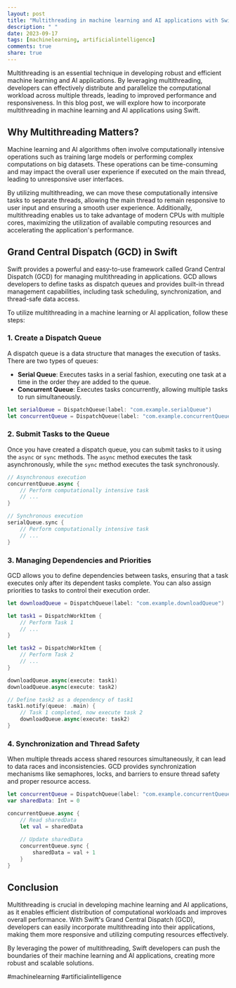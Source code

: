 ```yaml
---
layout: post
title: "Multithreading in machine learning and AI applications with Swift"
description: " "
date: 2023-09-17
tags: [machinelearning, artificialintelligence]
comments: true
share: true
---
```


Multithreading is an essential technique in developing robust and efficient machine learning and AI applications. By leveraging multithreading, developers can effectively distribute and parallelize the computational workload across multiple threads, leading to improved performance and responsiveness. In this blog post, we will explore how to incorporate multithreading in machine learning and AI applications using Swift.

## Why Multithreading Matters?

Machine learning and AI algorithms often involve computationally intensive operations such as training large models or performing complex computations on big datasets. These operations can be time-consuming and may impact the overall user experience if executed on the main thread, leading to unresponsive user interfaces.

By utilizing multithreading, we can move these computationally intensive tasks to separate threads, allowing the main thread to remain responsive to user input and ensuring a smooth user experience. Additionally, multithreading enables us to take advantage of modern CPUs with multiple cores, maximizing the utilization of available computing resources and accelerating the application's performance.

## Grand Central Dispatch (GCD) in Swift

Swift provides a powerful and easy-to-use framework called Grand Central Dispatch (GCD) for managing multithreading in applications. GCD allows developers to define tasks as dispatch queues and provides built-in thread management capabilities, including task scheduling, synchronization, and thread-safe data access.

To utilize multithreading in a machine learning or AI application, follow these steps:

### 1. Create a Dispatch Queue

A dispatch queue is a data structure that manages the execution of tasks. There are two types of queues:

- **Serial Queue**: Executes tasks in a serial fashion, executing one task at a time in the order they are added to the queue.
- **Concurrent Queue**: Executes tasks concurrently, allowing multiple tasks to run simultaneously.

```swift
let serialQueue = DispatchQueue(label: "com.example.serialQueue")
let concurrentQueue = DispatchQueue(label: "com.example.concurrentQueue", attributes: .concurrent)
```

### 2. Submit Tasks to the Queue

Once you have created a dispatch queue, you can submit tasks to it using the `async` or `sync` methods. The `async` method executes the task asynchronously, while the `sync` method executes the task synchronously.

```swift
// Asynchronous execution
concurrentQueue.async {
    // Perform computationally intensive task
    // ...
}

// Synchronous execution
serialQueue.sync {
    // Perform computationally intensive task
    // ...
}
```

### 3. Managing Dependencies and Priorities

GCD allows you to define dependencies between tasks, ensuring that a task executes only after its dependent tasks complete. You can also assign priorities to tasks to control their execution order.

```swift
let downloadQueue = DispatchQueue(label: "com.example.downloadQueue")

let task1 = DispatchWorkItem {
    // Perform Task 1
    // ...
}

let task2 = DispatchWorkItem {
    // Perform Task 2
    // ...
}

downloadQueue.async(execute: task1)
downloadQueue.async(execute: task2)

// Define task2 as a dependency of task1
task1.notify(queue: .main) {
    // Task 1 completed, now execute task 2
    downloadQueue.async(execute: task2)
}

```

### 4. Synchronization and Thread Safety

When multiple threads access shared resources simultaneously, it can lead to data races and inconsistencies. GCD provides synchronization mechanisms like semaphores, locks, and barriers to ensure thread safety and proper resource access.

```swift
let concurrentQueue = DispatchQueue(label: "com.example.concurrentQueue", attributes: .concurrent)
var sharedData: Int = 0

concurrentQueue.async {
    // Read sharedData
    let val = sharedData
    
    // Update sharedData
    concurrentQueue.sync {
        sharedData = val + 1
    }
}
```

## Conclusion

Multithreading is crucial in developing machine learning and AI applications, as it enables efficient distribution of computational workloads and improves overall performance. With Swift's Grand Central Dispatch (GCD), developers can easily incorporate multithreading into their applications, making them more responsive and utilizing computing resources effectively.

By leveraging the power of multithreading, Swift developers can push the boundaries of their machine learning and AI applications, creating more robust and scalable solutions.

#machinelearning #artificialintelligence
